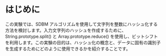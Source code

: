 # はじめに

この実験では、SDBM アルゴリズムを使用して文字列を整数にハッシュ化する方法を検討します。入力文字列のハッシュを作成するために、String.prototype.split() と Array.prototype.reduce() を使用し、ビットシフトを利用します。この実験の目的は、ハッシュ化の概念と、データに固有の識別子を生成するためにどのように使用できるかを紹介することです。
